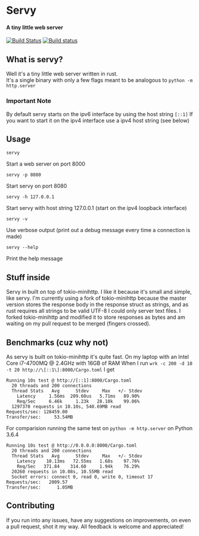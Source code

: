 # Servy

#### A tiny little web server

[![Build Status](https://www.travis-ci.org/zethra/servy.svg?branch=master)](https://www.travis-ci.org/zethra/servy)
[![Build status](https://ci.appveyor.com/api/projects/status/oma6cbwvfl350cof?svg=true)](https://ci.appveyor.com/project/zethra/servy)

## What is servy?

Well it's a tiny little web server written in rust.  
It's a single binary with only a few flags meant to be analogous to `python -m http.server`

### Important Note
By default servy starts on the ipv6 interface by using the host string `[::1]`
If you want to start it on the ipv4 interface use a ipv4 host string (see below)

## Usage 

`servy` 

Start a web server on port 8000

`servy -p 8080`

Start servy on port 8080

`servy -h 127.0.0.1`

Start servy with host string 127.0.0.1 (start on the ipv4 loopback interface)

`servy -v`

Use verbose output (print out a debug message every time a connection is made)

`servy --help`

Print the help message

## Stuff inside

Servy in built on top of tokio-minihttp.  I like it because it's small and simple, like servy.
I'm currently using a fork of tokio-minihttp because the master version stores the response body in the response struct as strings, and as rust requires all strings to be valid UTF-8 I could only server text files.  I forked tokio-minihttp
and modified it to store responses as bytes and am waiting on my pull request to be merged (fingers crossed).

## Benchmarks (cuz why not)

As servy is built on tokio-minihttp it's quite fast.
On my laptop with an Intel Core i7-4700MQ @ 2.4GHz with 16GB of RAM
When I run `wrk -c 200 -d 10 -t 20 http://\[::1\]:8000/Cargo.toml`
I get
```
Running 10s test @ http://[::1]:8000/Cargo.toml
  20 threads and 200 connections
  Thread Stats   Avg      Stdev     Max   +/- Stdev
    Latency     1.56ms  209.60us   5.71ms   89.90%
    Req/Sec     6.46k     1.23k   28.10k    99.06%
  1297370 requests in 10.10s, 540.69MB read
Requests/sec: 128459.00
Transfer/sec:     53.54MB
```

For comparision running the same test on `python -m http.server` on Python 3.6.4
```
Running 10s test @ http://0.0.0.0:8000/Cargo.toml
  20 threads and 200 connections
  Thread Stats   Avg      Stdev     Max   +/- Stdev
    Latency    10.13ms   72.55ms   1.68s    97.76%
    Req/Sec   371.84    314.60     1.94k    76.29%
  20260 requests in 10.08s, 10.55MB read
  Socket errors: connect 0, read 0, write 0, timeout 17
Requests/sec:   2009.57
Transfer/sec:      1.05MB
```

## Contributing

If you run into any issues, have any suggestions on improvements, on even a pull request, shot it my way.
All feedback is welcome and appreciated!
